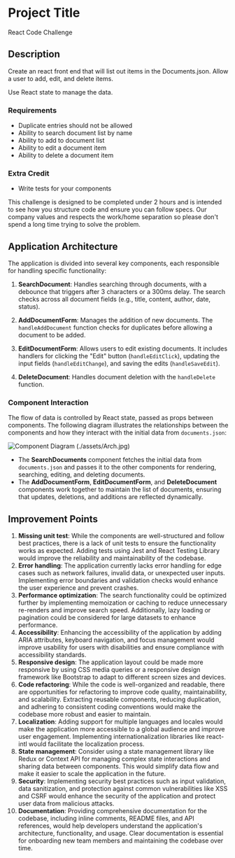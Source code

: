 # Project Title

React Code Challenge

## Description

Create an react front end that will list out items in the Documents.json. Allow a user to add, edit, and delete items. 

Use React state to manage the data.

### Requirements

* Duplicate entries should not be allowed
* Ability to search document list by name
* Ability to add to document list
* Ability to edit a document item
* Ability to delete a document item

### Extra Credit

* Write tests for your components

This challenge is designed to be completed under 2 hours and is intended to see how you structure code and ensure you can follow specs. Our company values and respects the work/home separation so please don't spend a long time trying to solve the problem.


## Application Architecture

The application is divided into several key components, each responsible for handling specific functionality:

1. **SearchDocument**: Handles searching through documents, with a debounce that triggers after 3 characters or a 300ms delay. The search checks across all document fields (e.g., title, content, author, date, status).

2. **AddDocumentForm**: Manages the addition of new documents. The `handleAddDocument` function checks for duplicates before allowing a document to be added.

3. **EditDocumentForm**: Allows users to edit existing documents. It includes handlers for clicking the "Edit" button (`handleEditClick`), updating the input fields (`handleEditChange`), and saving the edits (`handleSaveEdit`).

4. **DeleteDocument**: Handles document deletion with the `handleDelete` function.

### Component Interaction

The flow of data is controlled by React state, passed as props between components. The following diagram illustrates the relationships between the components and how they interact with the initial data from `documents.json`:

![Component Diagram](./path-to-your-image.jpg) (./assets/Arch.jpg)

- The **SearchDocuments** component fetches the initial data from `documents.json` and passes it to the other components for rendering, searching, editing, and deleting documents.
- The **AddDocumentForm**, **EditDocumentForm**, and **DeleteDocument** components work together to maintain the list of documents, ensuring that updates, deletions, and additions are reflected dynamically.


## Improvement Points
1. **Missing unit test**: While the components are well-structured and follow best practices, there is a lack of unit tests to ensure the functionality works as expected. Adding tests using Jest and React Testing Library would improve the reliability and maintainability of the codebase.
2. **Error handling**: The application currently lacks error handling for edge cases such as network failures, invalid data, or unexpected user inputs. Implementing error boundaries and validation checks would enhance the user experience and prevent crashes.
3. **Performance optimization**: The search functionality could be optimized further by implementing memoization or caching to reduce unnecessary re-renders and improve search speed. Additionally, lazy loading or pagination could be considered for large datasets to enhance performance.
4. **Accessibility**: Enhancing the accessibility of the application by adding ARIA attributes, keyboard navigation, and focus management would improve usability for users with disabilities and ensure compliance with accessibility standards.
5. **Responsive design**: The application layout could be made more responsive by using CSS media queries or a responsive design framework like Bootstrap to adapt to different screen sizes and devices.
6. **Code refactoring**: While the code is well-organized and readable, there are opportunities for refactoring to improve code quality, maintainability, and scalability. Extracting reusable components, reducing duplication, and adhering to consistent coding conventions would make the codebase more robust and easier to maintain.
7. **Localization**: Adding support for multiple languages and locales would make the application more accessible to a global audience and improve user engagement. Implementing internationalization libraries like react-intl would facilitate the localization process.
8. **State management**: Consider using a state management library like Redux or Context API for managing complex state interactions and sharing data between components. This would simplify data flow and make it easier to scale the application in the future.
9. **Security**: Implementing security best practices such as input validation, data sanitization, and protection against common vulnerabilities like XSS and CSRF would enhance the security of the application and protect user data from malicious attacks.
10. **Documentation**: Providing comprehensive documentation for the codebase, including inline comments, README files, and API references, would help developers understand the application's architecture, functionality, and usage. Clear documentation is essential for onboarding new team members and maintaining the codebase over time.

